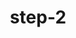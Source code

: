 ---
layout: post
title:  "step-2"
title_ch:  "步骤-2"
contentType: "technical"
video: assets/images/Plant-Video-2-1.m4v
---
